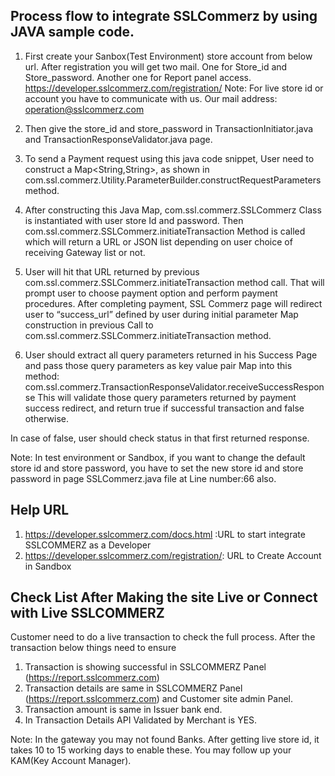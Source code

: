 
## Process flow to integrate SSLCommerz by using JAVA sample code.

1. First create your Sanbox(Test Environment) store account from below url. After registration you will get two mail. One for Store_id and Store_password. Another one for Report panel access.	
	   https://developer.sslcommerz.com/registration/
	   Note: For live store id or account you have to communicate with us. Our mail address: operation@sslcommerz.com
2. Then give the store_id and store_password in TransactionInitiator.java and TransactionResponseValidator.java page. 

3. To send a Payment request using this java code snippet, User need to construct a Map<String,String>, as shown in com.ssl.commerz.Utility.ParameterBuilder.constructRequestParameters method.

4. After constructing this Java Map, com.ssl.commerz.SSLCommerz Class is instantiated with user store Id and password. Then com.ssl.commerz.SSLCommerz.initiateTransaction Method is called which will return a URL or JSON list depending on user choice of receiving Gateway list or not.
5. User will hit that URL returned by previous com.ssl.commerz.SSLCommerz.initiateTransaction method call. That will prompt user to choose payment option and perform payment procedures. After completing payment, SSL Commerz page will redirect user to “success_url” defined by user during initial parameter Map construction in previous Call to com.ssl.commerz.SSLCommerz.initiateTransaction method.
6. User should extract all query parameters returned in his Success Page and pass those query parameters as key value pair Map into this method: com.ssl.commerz.TransactionResponseValidator.receiveSuccessResponse 
This will validate those query parameters returned by payment success redirect, and return true if successful transaction and false otherwise.

In case of false, user should check status in that first returned response.


Note: In test environment or Sandbox, if you want to change the default store id and store password, you have to set the new store id and store password in page SSLCommerz.java file at Line number:66 also.

## Help URL
 1. https://developer.sslcommerz.com/docs.html :URL to start integrate SSLCOMMERZ as a Developer 
 2. https://developer.sslcommerz.com/registration/: URL to Create Account in Sandbox

## Check List After Making the site Live or Connect with Live SSLCOMMERZ
Customer need to do a live transaction to check the full process. After the transaction below things need to ensure

1. Transaction is showing successful in SSLCOMMERZ Panel (https://report.sslcommerz.com)
2. Transaction details are same in SSLCOMMERZ Panel (https://report.sslcommerz.com) and Customer site admin Panel.
3. Transaction amount is same in Issuer bank end.
4. In Transaction Details API Validated by Merchant is YES.

Note: In the gateway you may not found Banks. After getting live store id, it takes 10 to 15 working days to enable these. You may follow up your KAM(Key Account Manager).
